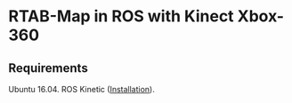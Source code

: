 # RTAB-Map in ROS with Kinect Xbox-360

## Requirements
Ubuntu 16.04. 
ROS Kinetic ([Installation](https://github.com/ghunshoot/SLAM/blob/master/Installing_ROS.md)).
